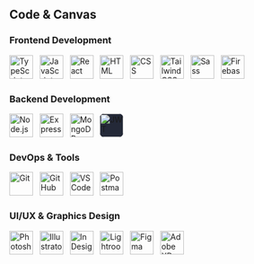 <h2 align="left">Code & Canvas</h2>

### **Frontend Development**

<p align="left">
  <img src="https://skillicons.dev/icons?i=typescript" height="42" alt="TypeScript" />&nbsp;&nbsp;
  <img src="https://skillicons.dev/icons?i=js" height="42" alt="JavaScript" />&nbsp;&nbsp;
  <img src="https://skillicons.dev/icons?i=react" height="42" alt="React" />&nbsp;&nbsp;
  <img src="https://skillicons.dev/icons?i=html" height="42" alt="HTML" />&nbsp;&nbsp;
  <img src="https://skillicons.dev/icons?i=css" height="42" alt="CSS" />&nbsp;&nbsp;
  <img src="https://skillicons.dev/icons?i=tailwindcss" height="42" alt="Tailwind CSS" />&nbsp;&nbsp;
  <img src="https://skillicons.dev/icons?i=sass" height="42" alt="Sass" />&nbsp;&nbsp;
  <img src="https://skillicons.dev/icons?i=firebase" height="42" alt="Firebase" />
</p>

### **Backend Development**

<p align="left">
  <img src="https://skillicons.dev/icons?i=nodejs" height="42" alt="Node.js" />&nbsp;&nbsp;
  <img src="https://skillicons.dev/icons?i=express" height="42" alt="Express" />&nbsp;&nbsp;
  <img src="https://skillicons.dev/icons?i=mongodb" height="42" alt="MongoDB" />&nbsp;&nbsp;
  <img style="background:#242938; border-radius:8px;" src="https://img.icons8.com/?size=96&id=rHpveptSuwDz&format=png" height="42" alt="JWT logo" />
</p>

### **DevOps & Tools**

<p align="left">
  <img src="https://skillicons.dev/icons?i=git" height="42" alt="Git" />&nbsp;&nbsp;
  <img src="https://skillicons.dev/icons?i=github" height="42" alt="GitHub" />&nbsp;&nbsp;
  <img src="https://skillicons.dev/icons?i=vscode" height="42" alt="VS Code" />&nbsp;&nbsp;
  <img src="https://skillicons.dev/icons?i=postman" height="42" alt="Postman" />
</p>

### **UI/UX & Graphics Design**

<p align="left">
  <img src="https://skillicons.dev/icons?i=photoshop" height="42" alt="Photoshop" />&nbsp;&nbsp;
  <img src="https://skillicons.dev/icons?i=illustrator" height="42" alt="Illustrator" />&nbsp;&nbsp;
  <img src="https://i.ibb.co/6J8s08FB/indesign.png" height="42" alt="InDesign logo" />&nbsp;&nbsp;
  <img src="https://i.ibb.co/tp5bwLrF/photoshop-lightroom.png" height="42" alt="Lightroom Classic logo" />&nbsp;&nbsp;
  <img src="https://skillicons.dev/icons?i=figma" height="42" alt="Figma" />&nbsp;&nbsp;
  <img src="https://skillicons.dev/icons?i=xd" height="42" alt="Adobe XD" />
</p>

<!-- <h2 align="left">Code & Canvas</h2>

### **Frontend Development**

<div align="left" style="display: flex; flex-wrap: wrap; gap: 12px;">
  <img src="https://skillicons.dev/icons?i=typescript" height="42" />
  <img src="https://skillicons.dev/icons?i=js" height="42" />
  <img src="https://skillicons.dev/icons?i=react" height="42" />
  <img src="https://skillicons.dev/icons?i=html" height="42" />
  <img src="https://skillicons.dev/icons?i=css" height="42" />
  <img src="https://skillicons.dev/icons?i=tailwindcss" height="42" />
  <img src="https://skillicons.dev/icons?i=sass" height="42" />
  <img src="https://skillicons.dev/icons?i=firebase" height="42" />
</div>

### **Backend Development**

<div align="left" style="display: flex; flex-wrap: wrap; gap: 12px;">
  <img src="https://skillicons.dev/icons?i=nodejs" height="42" />
  <img src="https://skillicons.dev/icons?i=express" height="42" />
  <img src="https://skillicons.dev/icons?i=mongodb" height="42" />
  <img style="background:#242938; border-radius:8px; display:inline-block;" src="https://img.icons8.com/?size=96&id=rHpveptSuwDz&format=png" height="42" alt="JWT logo" />
</div>

### **DevOps & Tools**

<div align="left" style="display: flex; flex-wrap: wrap; gap: 12px;">
  <img src="https://skillicons.dev/icons?i=git" height="42" />
  <img src="https://skillicons.dev/icons?i=github" height="42" />
  <img src="https://skillicons.dev/icons?i=vscode" height="42" />
  <img src="https://skillicons.dev/icons?i=postman" height="42" />
</div>

### **UI/UX & Graphics Design**

<div align="left" style="display: flex; flex-wrap: wrap; gap: 12px;">
  <img src="https://skillicons.dev/icons?i=photoshop" height="42" />
  <img src="https://skillicons.dev/icons?i=illustrator" height="42" />
  <img src="https://i.ibb.co.com/6J8s08FB/indesign.png" height="42" alt="InDesign logo" />
  <img src="https://i.ibb.co.com/tp5bwLrF/photoshop-lightroom.png" height="42" alt="Lightroom Classic logo" />
  <img src="https://skillicons.dev/icons?i=figma" height="42" />
  <img src="https://skillicons.dev/icons?i=xd" height="42" />
</div> -->
